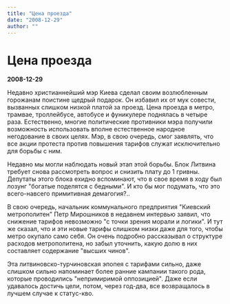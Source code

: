 ```yaml
---
title: "Цена проезда"
date: "2008-12-29"
author: ""
---
```


# Цена проезда

**2008-12-29** 

Недавно христианнейший мэр Киева сделал своим возлюбленным горожанам поистине щедрый подарок. Он избавил их от мук совести, вызванных слишком низкой платой за проезд. Цена проезда в метро, трамвае, троллейбусе, автобусе и фуникулере поднялась в четыре раза. Естественно, многие политические противники мэра получили возможность использовать вполне естественное народное негодование в своих целях. Мэр, в свою очередь, смог заявлять, что все акции протеста против повышения тарифов служат исключительно для борьбы с ним.

Недавно мы могли наблюдать новый этап этой борьбы. Блок Литвина требует снова рассмотреть вопрос и снизить плату до 1 гривны. Депутаты этого блока ехидно вспоминают, что в свое время в ходу был лозунг "богатые поделятся с бедными". И кто бы мог подумать, что это всего-навсего примитивная демагогия?..

В свою очередь, начальник коммунального предприятия "Киевский метрополитен" Петр Мирошников в недавнем интервью заявил, что снижение тарифов невозможно "с точки зрения морали и логики". И тут же сказал, что и эти новые тарифы слишком низки даже для того, чтобы метро окупало само себя. Он очень подробно рассказывал о структуре расходов метрополитена, но забыл уточнить, какую долю в них составляет содержание "высших чинов".

Эта литвиновско-турчиновская эпопея с тарифами сильно, даже слишком сильно напоминает более ранние кампании такого рода, которые проводились "непримиримой оппозицией". Даже если удавалось достичь цели, потом, через год-два, все возвращалось в лучшем случае к статус-кво.